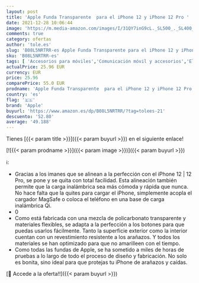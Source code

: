 ```yaml
---
layout: post
title: 'Apple Funda Transparente  para el iPhone 12 y iPhone 12 Pro '
date: 2021-12-28 10:06:44
image: 'https://m.media-amazon.com/images/I/31QY7inG9cL._SL500_._SL400_.jpg'
comments: true
category: ofertas
author: 'tole.es'
slug: 'B08L5NRTRR-es Apple Funda Transparente para el iPhone 12 y iPhone 12 Pro'
sku: 'B08L5NRTRR-es'
tags: [ 'Accesorios para móviles','Comunicación móvil y accesorios','Electrónica','Fundas y carcasas para teléfonos móviles','apple','iphone', ]
actualPrice: 25.96 EUR
currency: EUR
price: 25.96
comparePrice: 55.0 EUR
prodname: 'Apple Funda Transparente  para el iPhone 12 y iPhone 12 Pro '
country: 'es'
flag: '🇪🇸'
brand: 'Apple'
buyurl: 'https://www.amazon.es/dp/B08L5NRTRR/?tag=tolees-21'
descuento: '52.80'
average: '49.188'
---
```


Tienes [{{< param title >}}]({{< param buyurl >}}) en el siguiente enlace!

[![{{< param prodname >}}]({{< param image >}})]({{< param buyurl >}})

ℹ️:

- Gracias a los imanes que se alinean a la perfección con el iPhone 12 | 12 Pro, se pone y se quita con total facilidad. Esta alineación también permite que la carga inalámbrica sea más cómoda y rápida que nunca. No hace falta que la quites para cargar el iPhone, simplemente acopla el cargador MagSafe o coloca el teléfono en una base de carga inalámbrica Qi.
- 0
- Como está fabricada con una mezcla de policarbonato transparente y materiales flexibles, se adapta a la perfección a los botones para que puedas usarlos fácilmente. Tanto la superficie exterior como la interior cuentan con un revestimiento resistente a los arañazos. Y todos los materiales se han optimizado para que no amarilleen con el tiempo.
- Como todas las fundas de Apple, se ha sometido a miles de horas de pruebas a lo largo de todo el proceso de diseño y fabricación. No solo es bonita, sino ideal para que protejas tu iPhone de arañazos y caídas.

[🛒 Accede a la oferta!!]({{< param buyurl >}})
